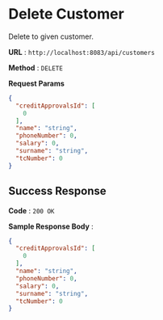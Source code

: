 # Delete Customer

Delete to given customer.

**URL** : `http://localhost:8083/api/customers`

**Method** : `DELETE`

**Request Params**

```json
{
  "creditApprovalsId": [
    0
  ],
  "name": "string",
  "phoneNumber": 0,
  "salary": 0,
  "surname": "string",
  "tcNumber": 0
}
```

## Success Response

**Code** : `200 OK`

**Sample Response Body** :

```json
{
  "creditApprovalsId": [
    0
  ],
  "name": "string",
  "phoneNumber": 0,
  "salary": 0,
  "surname": "string",
  "tcNumber": 0
}
```